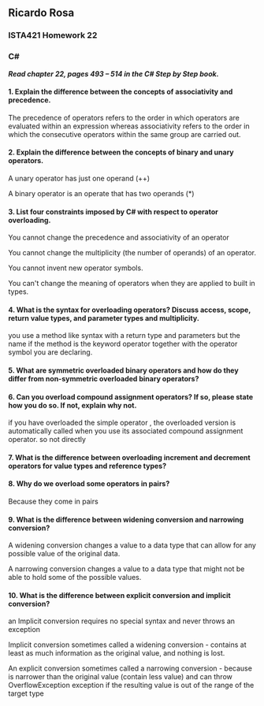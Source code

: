 ## Ricardo Rosa

### ISTA421 Homework 22

### C# 


***Read chapter 22, pages 493 – 514 in the C# Step by Step book.***


#### 1. Explain the difference between the concepts of associativity and precedence.

The precedence of operators refers to the order in which operators are evaluated within an expression whereas associativity refers to the order in which the consecutive operators within the same group are carried out.

#### 2. Explain the difference between the concepts of binary and unary operators.

A unary operator has just one operand (++)

A binary operator is an operate that has two operands (*)

#### 3. List four constraints imposed by C# with respect to operator overloading.

You cannot change the precedence and associativity of an operator

You cannot change the multiplicity (the number of operands) of an operator.

You cannot invent new operator symbols.

You can't change the meaning of operators when they are applied to built in types.

#### 4. What is the syntax for overloading operators? Discuss access, scope, return value types, and parameter types and multiplicity.

you use a method like syntax with a return type and parameters but the name if the method is the keyword operator together with the operator symbol you are declaring.

#### 5. What are symmetric overloaded binary operators and how do they differ from non-symmetric overloaded binary operators?



#### 6. Can you overload compound assignment operators? If so, please state how you do so. If not, explain why not.
if you have overloaded the simple operator , the overloaded version is automatically called when you use its associated compound assignment operator. so not directly 

#### 7. What is the difference between overloading increment and decrement operators for value types and reference types?


#### 8. Why do we overload some operators in pairs?
Because they come in pairs

#### 9. What is the difference between widening conversion and narrowing conversion?
A widening conversion changes a value to a data type that can allow for any possible value of the original data. A narrowing conversion changes a value to a data type that might not be able to hold some of the possible values.#### 10. What is the difference between explicit conversion and implicit conversion?an Implicit conversion requires no special syntax and never throws an exceptionImplicit conversion sometimes called a widening conversion - contains at least as much information as the original value, and nothing is lost.An explicit conversion sometimes called a narrowing conversion - because is narrower than the original value (contain less value) and can throw OverflowException exception if the resulting value is out of the range of the target type